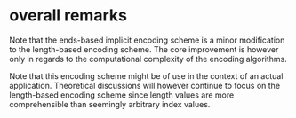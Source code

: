 
<!-- ======================================================================= -->
# overall remarks

Note that the ends-based implicit encoding scheme is a minor modification
to the length-based encoding scheme. The core improvement is however only
in regards to the computational complexity of the encoding algorithms.

Note that this encoding scheme might be of use in the context of an actual
application. Theoretical discussions will however continue to focus on the
length-based encoding scheme since length values are more comprehensible
than seemingly arbitrary index values.
